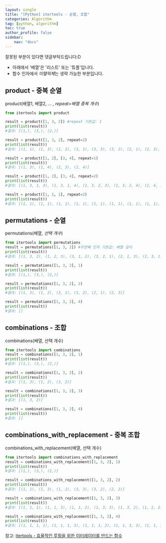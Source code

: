 ```yaml
---
layout: single
title: "[Python] itertools - 순열, 조합"
categories: Algorithm
tag: [python, algorithm]
toc: true
author_profile: false
sidebar:
    nav: "docs" 
---
```


잘못된 부분이 있다면 댓글부탁드립니다:D

* 아래에서 '배열'은 '리스트' 또는 '튜플'입니다.  
* 함수 인자에서 *이탤릭체*는 생략 가능한 부분입니다.

## product - 중복 순열

product(배열1, 배열2, ... , *repeat=배열 중복 개수*)

```python
from itertools import product

result = product([1, 3, 2]) #repeat 기본값: 1
print(list(result))
#결과: [(1,), (3,), (2,)]

result = product([1, 3, 2], repeat=2)
print(list(result))
#결과: [(1, 1), (1, 3), (1, 2), (3, 1), (3, 3), (3, 2), (2, 1), (2, 3), (2, 2)]

result = product([1, 2], [3, 4], repeat=1)
print(list(result))
#결과: [(1, 3), (1, 4), (2, 3), (2, 4)]

result = product([1, 2], [3, 4], repeat=2)
print(list(result))
#결과: [(1, 3, 1, 3), (1, 3, 1, 4), (1, 3, 2, 3), (1, 3, 2, 4), (1, 4, 1, 3), (1, 4, 1, 4), (1, 4, 2, 3), (1, 4, 2, 4), (2, 3, 1, 3), (2, 3, 1, 4), (2, 3, 2, 3), (2, 3, 2, 4), (2, 4, 1, 3), (2, 4, 1, 4), (2, 4, 2, 3), (2, 4, 2, 4)]

result = product([1, 1, 1], repeat=2)
print(list(result))
#결과: [(1, 1), (1, 1), (1, 1), (1, 1), (1, 1), (1, 1), (1, 1), (1, 1), (1, 1)]
```





## permutations - 순열

permutations(배열, *선택 개수*)

```python
from itertools import permutations
result = permutations([1, 3, 2]) #두번째 인자 기본값: 배열 길이
print(list(result))
#결과: [(1, 3, 2), (1, 2, 3), (3, 1, 2), (3, 2, 1), (2, 1, 3), (2, 3, 1)]

result = permutations([1, 3, 2], 1)
print(list(result))
#결과: [(1,), (3,), (2,)]

result = permutations([1, 3, 2], 2)
print(list(result))
#결과: [(1, 3), (1, 2), (3, 1), (3, 2), (2, 1), (2, 3)]

result = permutations([1, 3, 2], 4)
print(list(result))
#결과: []
```





## combinations - 조합

combinations(배열, 선택 개수)

```python
from itertools import combinations
result = combinations([1, 3, 2], 1)
print(list(result))
#결과: [(1,), (3,), (2,)]

result = combinations([1, 3, 2], 2)
print(list(result))
#결과: [(1, 3), (1, 2), (3, 2)]

result = combinations([1, 3, 2], 3)
print(list(result))
#결과: [(1, 3, 2)]

result = combinations([1, 3, 2], 4)
print(list(result))
#결과: []
```





## combinations_with_replacement - 중복 조합

combinations_with_replacement(배열, 선택 개수)

```python
from itertools import combinations_with_replacement
result = combinations_with_replacement([1, 3, 2], 1)
print(list(result))
#결과: [(1,), (3,), (2,)]

result = combinations_with_replacement([1, 3, 2], 2)
print(list(result))
#결과: [(1, 1), (1, 3), (1, 2), (3, 3), (3, 2), (2, 2)]

result = combinations_with_replacement([1, 3, 2], 3)
print(list(result))
#결과: [(1, 1, 1), (1, 1, 3), (1, 1, 2), (1, 3, 3), (1, 3, 2), (1, 2, 2), (3, 3, 3), (3, 3, 2), (3, 2, 2), (2, 2, 2)]

result = combinations_with_replacement([1, 3, 2], 4)
print(list(result))
#결과: [(1, 1, 1, 1), (1, 1, 1, 3), (1, 1, 1, 2), (1, 1, 3, 3), (1, 1, 3, 2), (1, 1, 2, 2), (1, 3, 3, 3), (1, 3, 3, 2), (1, 3, 2, 2), (1, 2, 2, 2), (3, 3, 3, 3), (3, 3, 3, 2), (3, 3, 2, 2), (3, 2, 2, 2), (2, 2, 2, 2)]
```



참고: [ itertools - 효율적인 루핑을 위한 이터레이터를 만드는 함수](https://docs.python.org/ko/3.8/library/itertools.html)